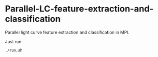 # Parallel-LC-feature-extraction-and-classification

Parallel light curve feature extraction and classification in MPI. 


Just run:

``
./run.sh
``
